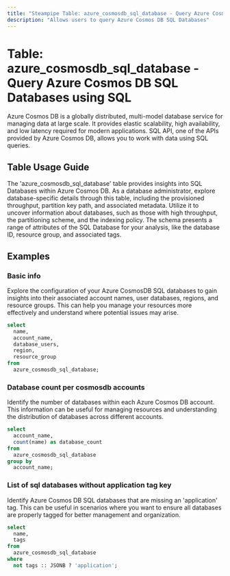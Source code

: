 ```yaml
---
title: "Steampipe Table: azure_cosmosdb_sql_database - Query Azure Cosmos DB SQL Databases using SQL"
description: "Allows users to query Azure Cosmos DB SQL Databases"
---
```


# Table: azure_cosmosdb_sql_database - Query Azure Cosmos DB SQL Databases using SQL

Azure Cosmos DB is a globally distributed, multi-model database service for managing data at large scale. It provides elastic scalability, high availability, and low latency required for modern applications. SQL API, one of the APIs provided by Azure Cosmos DB, allows you to work with data using SQL queries.

## Table Usage Guide

The 'azure_cosmosdb_sql_database' table provides insights into SQL Databases within Azure Cosmos DB. As a database administrator, explore database-specific details through this table, including the provisioned throughput, partition key path, and associated metadata. Utilize it to uncover information about databases, such as those with high throughput, the partitioning scheme, and the indexing policy. The schema presents a range of attributes of the SQL Database for your analysis, like the database ID, resource group, and associated tags.

## Examples

### Basic info
Explore the configuration of your Azure CosmosDB SQL databases to gain insights into their associated account names, user databases, regions, and resource groups. This can help you manage your resources more effectively and understand where potential issues may arise.

```sql
select
  name,
  account_name,
  database_users,
  region,
  resource_group
from
  azure_cosmosdb_sql_database;
```


### Database count per cosmosdb accounts
Identify the number of databases within each Azure Cosmos DB account. This information can be useful for managing resources and understanding the distribution of databases across different accounts.

```sql
select
  account_name,
  count(name) as database_count
from
  azure_cosmosdb_sql_database
group by
  account_name;
```


### List of sql databases without application tag key
Identify Azure Cosmos DB SQL databases that are missing an 'application' tag. This can be useful in scenarios where you want to ensure all databases are properly tagged for better management and organization.

```sql
select
  name,
  tags
from
  azure_cosmosdb_sql_database
where
  not tags :: JSONB ? 'application';
```